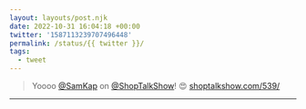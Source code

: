 ```yaml
---
layout: layouts/post.njk
date: 2022-10-31 16:04:18 +00:00
twitter: '1587113239707496448'
permalink: /status/{{ twitter }}/
tags: 
  - tweet
---
```


> Yoooo [@SamKap](https://twitter.com/SamKap) on [@ShopTalkShow](https://twitter.com/ShopTalkShow)! 😍 [shoptalkshow.com/539/](https://shoptalkshow.com/539/)

---
